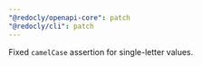 ```yaml
---
"@redocly/openapi-core": patch
"@redocly/cli": patch
---
```


Fixed `camelCase` assertion for single-letter values.
